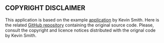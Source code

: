 COPYRIGHT DISCLAIMER
--------------------

This application is based on the example [application](https://kevinsmith.io/modern-php-without-a-framework/) by
Kevin Smith.
Here is the related [GitHub repository](https://github.com/kevinsmith/no-framework) containing the original source
code.
Please, consult the copyright and licence notices distributed with the orignal code by Kevin Smith.
